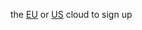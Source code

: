 the [EU](https://my.wallarm.com/signup) or [US](https://us1.my.wallarm.com/signup) cloud to sign up
